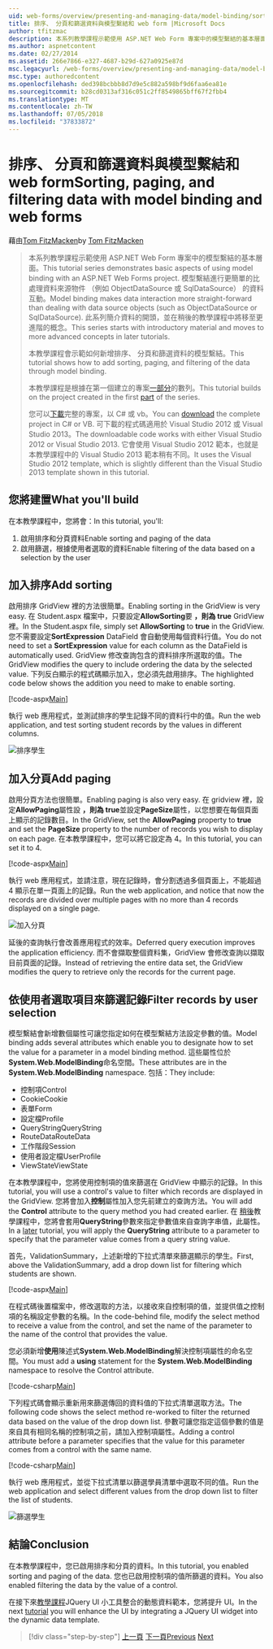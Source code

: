 ```yaml
---
uid: web-forms/overview/presenting-and-managing-data/model-binding/sorting-paging-and-filtering-data
title: 排序、 分頁和篩選資料與模型繫結和 web form |Microsoft Docs
author: tfitzmac
description: 本系列教學課程示範使用 ASP.NET Web Form 專案中的模型繫結的基本層面。 模型繫結進行資料互動更多簡單-...
ms.author: aspnetcontent
ms.date: 02/27/2014
ms.assetid: 266e7866-e327-4687-b29d-627a0925e87d
msc.legacyurl: /web-forms/overview/presenting-and-managing-data/model-binding/sorting-paging-and-filtering-data
msc.type: authoredcontent
ms.openlocfilehash: ded398bcbbb8d7d9e5c882a598bf9d6faa6ea81e
ms.sourcegitcommit: b28cd0313af316c051c2ff8549865bff67f2fbb4
ms.translationtype: MT
ms.contentlocale: zh-TW
ms.lasthandoff: 07/05/2018
ms.locfileid: "37833872"
---
```

<a name="sorting-paging-and-filtering-data-with-model-binding-and-web-forms"></a><span data-ttu-id="c7b57-104">排序、 分頁和篩選資料與模型繫結和 web form</span><span class="sxs-lookup"><span data-stu-id="c7b57-104">Sorting, paging, and filtering data with model binding and web forms</span></span>
====================
<span data-ttu-id="c7b57-105">藉由[Tom FitzMacken](https://github.com/tfitzmac)</span><span class="sxs-lookup"><span data-stu-id="c7b57-105">by [Tom FitzMacken](https://github.com/tfitzmac)</span></span>

> <span data-ttu-id="c7b57-106">本系列教學課程示範使用 ASP.NET Web Form 專案中的模型繫結的基本層面。</span><span class="sxs-lookup"><span data-stu-id="c7b57-106">This tutorial series demonstrates basic aspects of using model binding with an ASP.NET Web Forms project.</span></span> <span data-ttu-id="c7b57-107">模型繫結進行更簡單的比處理資料來源物件 （例如 ObjectDataSource 或 SqlDataSource） 的資料互動。</span><span class="sxs-lookup"><span data-stu-id="c7b57-107">Model binding makes data interaction more straight-forward than dealing with data source objects (such as ObjectDataSource or SqlDataSource).</span></span> <span data-ttu-id="c7b57-108">此系列簡介資料的開頭，並在稍後的教學課程中將移至更進階的概念。</span><span class="sxs-lookup"><span data-stu-id="c7b57-108">This series starts with introductory material and moves to more advanced concepts in later tutorials.</span></span>
> 
> <span data-ttu-id="c7b57-109">本教學課程會示範如何新增排序、 分頁和篩選資料的模型繫結。</span><span class="sxs-lookup"><span data-stu-id="c7b57-109">This tutorial shows how to add sorting, paging, and filtering of the data through model binding.</span></span>
> 
> <span data-ttu-id="c7b57-110">本教學課程是根據在第一個建立的專案[一部分](retrieving-data.md)的數列。</span><span class="sxs-lookup"><span data-stu-id="c7b57-110">This tutorial builds on the project created in the first [part](retrieving-data.md) of the series.</span></span>
> 
> <span data-ttu-id="c7b57-111">您可以[下載](https://go.microsoft.com/fwlink/?LinkId=286116)完整的專案，以 C# 或 vb。</span><span class="sxs-lookup"><span data-stu-id="c7b57-111">You can [download](https://go.microsoft.com/fwlink/?LinkId=286116) the complete project in C# or VB.</span></span> <span data-ttu-id="c7b57-112">可下載的程式碼適用於 Visual Studio 2012 或 Visual Studio 2013。</span><span class="sxs-lookup"><span data-stu-id="c7b57-112">The downloadable code works with either Visual Studio 2012 or Visual Studio 2013.</span></span> <span data-ttu-id="c7b57-113">它會使用 Visual Studio 2012 範本，也就是本教學課程中的 Visual Studio 2013 範本稍有不同。</span><span class="sxs-lookup"><span data-stu-id="c7b57-113">It uses the Visual Studio 2012 template, which is slightly different than the Visual Studio 2013 template shown in this tutorial.</span></span>


## <a name="what-youll-build"></a><span data-ttu-id="c7b57-114">您將建置</span><span class="sxs-lookup"><span data-stu-id="c7b57-114">What you'll build</span></span>

<span data-ttu-id="c7b57-115">在本教學課程中，您將會：</span><span class="sxs-lookup"><span data-stu-id="c7b57-115">In this tutorial, you'll:</span></span>

1. <span data-ttu-id="c7b57-116">啟用排序和分頁資料</span><span class="sxs-lookup"><span data-stu-id="c7b57-116">Enable sorting and paging of the data</span></span>
2. <span data-ttu-id="c7b57-117">啟用篩選，根據使用者選取的資料</span><span class="sxs-lookup"><span data-stu-id="c7b57-117">Enable filtering of the data based on a selection by the user</span></span>

## <a name="add-sorting"></a><span data-ttu-id="c7b57-118">加入排序</span><span class="sxs-lookup"><span data-stu-id="c7b57-118">Add sorting</span></span>

<span data-ttu-id="c7b57-119">啟用排序 GridView 裡的方法很簡單。</span><span class="sxs-lookup"><span data-stu-id="c7b57-119">Enabling sorting in the GridView is very easy.</span></span> <span data-ttu-id="c7b57-120">在 Student.aspx 檔案中，只要設定**AllowSorting**要 **，則為 true** GridView 裡。</span><span class="sxs-lookup"><span data-stu-id="c7b57-120">In the Student.aspx file, simply set **AllowSorting** to **true** in the GridView.</span></span> <span data-ttu-id="c7b57-121">您不需要設定**SortExpression** DataField 會自動使用每個資料行值。</span><span class="sxs-lookup"><span data-stu-id="c7b57-121">You do not need to set a **SortExpression** value for each column as the DataField is automatically used.</span></span> <span data-ttu-id="c7b57-122">GridView 修改查詢包含的資料排序所選取的值。</span><span class="sxs-lookup"><span data-stu-id="c7b57-122">The GridView modifies the query to include ordering the data by the selected value.</span></span> <span data-ttu-id="c7b57-123">下列反白顯示的程式碼顯示加入，您必須先啟用排序。</span><span class="sxs-lookup"><span data-stu-id="c7b57-123">The highlighted code below shows the addition you need to make to enable sorting.</span></span>

[!code-aspx[Main](sorting-paging-and-filtering-data/samples/sample1.aspx?highlight=5)]

<span data-ttu-id="c7b57-124">執行 web 應用程式，並測試排序的學生記錄不同的資料行中的值。</span><span class="sxs-lookup"><span data-stu-id="c7b57-124">Run the web application, and test sorting student records by the values in different columns.</span></span>

![排序學生](sorting-paging-and-filtering-data/_static/image2.png)

## <a name="add-paging"></a><span data-ttu-id="c7b57-126">加入分頁</span><span class="sxs-lookup"><span data-stu-id="c7b57-126">Add paging</span></span>

<span data-ttu-id="c7b57-127">啟用分頁方法也很簡單。</span><span class="sxs-lookup"><span data-stu-id="c7b57-127">Enabling paging is also very easy.</span></span> <span data-ttu-id="c7b57-128">在 gridview 裡，設定**AllowPaging**屬性設 **，則為 true**並設定**PageSize**屬性，以您想要在每個頁面上顯示的記錄數目。</span><span class="sxs-lookup"><span data-stu-id="c7b57-128">In the GridView, set the **AllowPaging** property to **true** and set the **PageSize** property to the number of records you wish to display on each page.</span></span> <span data-ttu-id="c7b57-129">在本教學課程中，您可以將它設定為 4。</span><span class="sxs-lookup"><span data-stu-id="c7b57-129">In this tutorial, you can set it to 4.</span></span>

[!code-aspx[Main](sorting-paging-and-filtering-data/samples/sample2.aspx?highlight=5)]

<span data-ttu-id="c7b57-130">執行 web 應用程式，並請注意，現在記錄時，會分割透過多個頁面上，不能超過 4 顯示在單一頁面上的記錄。</span><span class="sxs-lookup"><span data-stu-id="c7b57-130">Run the web application, and notice that now the records are divided over multiple pages with no more than 4 records displayed on a single page.</span></span>

![加入分頁](sorting-paging-and-filtering-data/_static/image4.png)

<span data-ttu-id="c7b57-132">延後的查詢執行會改善應用程式的效率。</span><span class="sxs-lookup"><span data-stu-id="c7b57-132">Deferred query execution improves the application efficiency.</span></span> <span data-ttu-id="c7b57-133">而不會擷取整個資料集，GridView 會修改查詢以擷取目前頁面的記錄。</span><span class="sxs-lookup"><span data-stu-id="c7b57-133">Instead of retrieving the entire data set, the GridView modifies the query to retrieve only the records for the current page.</span></span>

## <a name="filter-records-by-user-selection"></a><span data-ttu-id="c7b57-134">依使用者選取項目來篩選記錄</span><span class="sxs-lookup"><span data-stu-id="c7b57-134">Filter records by user selection</span></span>

<span data-ttu-id="c7b57-135">模型繫結會新增數個屬性可讓您指定如何在模型繫結方法設定參數的值。</span><span class="sxs-lookup"><span data-stu-id="c7b57-135">Model binding adds several attributes which enable you to designate how to set the value for a parameter in a model binding method.</span></span> <span data-ttu-id="c7b57-136">這些屬性位於**System.Web.ModelBinding**命名空間。</span><span class="sxs-lookup"><span data-stu-id="c7b57-136">These attributes are in the **System.Web.ModelBinding** namespace.</span></span> <span data-ttu-id="c7b57-137">包括：</span><span class="sxs-lookup"><span data-stu-id="c7b57-137">They include:</span></span>

- <span data-ttu-id="c7b57-138">控制項</span><span class="sxs-lookup"><span data-stu-id="c7b57-138">Control</span></span>
- <span data-ttu-id="c7b57-139">Cookie</span><span class="sxs-lookup"><span data-stu-id="c7b57-139">Cookie</span></span>
- <span data-ttu-id="c7b57-140">表單</span><span class="sxs-lookup"><span data-stu-id="c7b57-140">Form</span></span>
- <span data-ttu-id="c7b57-141">設定檔</span><span class="sxs-lookup"><span data-stu-id="c7b57-141">Profile</span></span>
- <span data-ttu-id="c7b57-142">QueryString</span><span class="sxs-lookup"><span data-stu-id="c7b57-142">QueryString</span></span>
- <span data-ttu-id="c7b57-143">RouteData</span><span class="sxs-lookup"><span data-stu-id="c7b57-143">RouteData</span></span>
- <span data-ttu-id="c7b57-144">工作階段</span><span class="sxs-lookup"><span data-stu-id="c7b57-144">Session</span></span>
- <span data-ttu-id="c7b57-145">使用者設定檔</span><span class="sxs-lookup"><span data-stu-id="c7b57-145">UserProfile</span></span>
- <span data-ttu-id="c7b57-146">ViewState</span><span class="sxs-lookup"><span data-stu-id="c7b57-146">ViewState</span></span>

<span data-ttu-id="c7b57-147">在本教學課程中，您將使用控制項的值來篩選在 GridView 中顯示的記錄。</span><span class="sxs-lookup"><span data-stu-id="c7b57-147">In this tutorial, you will use a control's value to filter which records are displayed in the GridView.</span></span> <span data-ttu-id="c7b57-148">您將會加入**控制**屬性加入您先前建立的查詢方法。</span><span class="sxs-lookup"><span data-stu-id="c7b57-148">You will add the **Control** attribute to the query method you had created earlier.</span></span> <span data-ttu-id="c7b57-149">在 [稍後](using-query-string-values-to-retrieve-data.md)教學課程中，您將會套用**QueryString**參數來指定參數值來自查詢字串值，此屬性。</span><span class="sxs-lookup"><span data-stu-id="c7b57-149">In a [later](using-query-string-values-to-retrieve-data.md) tutorial, you will apply the **QueryString** attribute to a parameter to specify that the parameter value comes from a query string value.</span></span>

<span data-ttu-id="c7b57-150">首先，ValidationSummary，上述新增的下拉式清單來篩選顯示的學生。</span><span class="sxs-lookup"><span data-stu-id="c7b57-150">First, above the ValidationSummary, add a drop down list for filtering which students are shown.</span></span>

[!code-aspx[Main](sorting-paging-and-filtering-data/samples/sample3.aspx?highlight=3-11)]

<span data-ttu-id="c7b57-151">在程式碼後置檔案中，修改選取的方法，以接收來自控制項的值，並提供值之控制項的名稱設定參數的名稱。</span><span class="sxs-lookup"><span data-stu-id="c7b57-151">In the code-behind file, modify the select method to receive a value from the control, and set the name of the parameter to the name of the control that provides the value.</span></span>

<span data-ttu-id="c7b57-152">您必須新增**使用**陳述式**System.Web.ModelBinding**解決控制項屬性的命名空間。</span><span class="sxs-lookup"><span data-stu-id="c7b57-152">You must add a **using** statement for the **System.Web.ModelBinding** namespace to resolve the Control attribute.</span></span>

[!code-csharp[Main](sorting-paging-and-filtering-data/samples/sample4.cs)]

<span data-ttu-id="c7b57-153">下列程式碼會顯示重新用來篩選傳回的資料值的下拉式清單選取方法。</span><span class="sxs-lookup"><span data-stu-id="c7b57-153">The following code shows the select method re-worked to filter the returned data based on the value of the drop down list.</span></span> <span data-ttu-id="c7b57-154">參數可讓您指定這個參數的值是來自具有相同名稱的控制項之前，請加入控制項屬性。</span><span class="sxs-lookup"><span data-stu-id="c7b57-154">Adding a control attribute before a parameter specifies that the value for this parameter comes from a control with the same name.</span></span>

[!code-csharp[Main](sorting-paging-and-filtering-data/samples/sample5.cs)]

<span data-ttu-id="c7b57-155">執行 web 應用程式，並從下拉式清單以篩選學員清單中選取不同的值。</span><span class="sxs-lookup"><span data-stu-id="c7b57-155">Run the web application and select different values from the drop down list to filter the list of students.</span></span>

![篩選學生](sorting-paging-and-filtering-data/_static/image6.png)

## <a name="conclusion"></a><span data-ttu-id="c7b57-157">結論</span><span class="sxs-lookup"><span data-stu-id="c7b57-157">Conclusion</span></span>

<span data-ttu-id="c7b57-158">在本教學課程中，您已啟用排序和分頁的資料。</span><span class="sxs-lookup"><span data-stu-id="c7b57-158">In this tutorial, you enabled sorting and paging of the data.</span></span> <span data-ttu-id="c7b57-159">您也已啟用控制項的值所篩選的資料。</span><span class="sxs-lookup"><span data-stu-id="c7b57-159">You also enabled filtering the data by the value of a control.</span></span>

<span data-ttu-id="c7b57-160">在接下來[教學課程](integrating-jquery-ui.md)JQuery UI 小工具整合的動態資料範本，您將提升 UI。</span><span class="sxs-lookup"><span data-stu-id="c7b57-160">In the next [tutorial](integrating-jquery-ui.md) you will enhance the UI by integrating a JQuery UI widget into the dynamic data template.</span></span>

> [!div class="step-by-step"]
> <span data-ttu-id="c7b57-161">[上一頁](updating-deleting-and-creating-data.md)
> [下一頁](integrating-jquery-ui.md)</span><span class="sxs-lookup"><span data-stu-id="c7b57-161">[Previous](updating-deleting-and-creating-data.md)
[Next](integrating-jquery-ui.md)</span></span>
